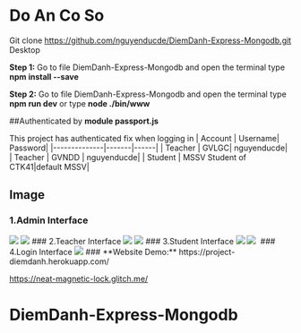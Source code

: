 # Do An Co So
Git clone https://github.com/nguyenducde/DiemDanh-Express-Mongodb.git Desktop

**Step 1:** Go to file DiemDanh-Express-Mongodb and open the terminal type **npm install --save**

 **Step 2:** Go to file DiemDanh-Express-Mongodb and open the terminal type **npm run dev** or type **node ./bin/www**
 
##Authenticated by **module passport.js**

 This project has authenticated fix when logging in
 | Account | Username| Password| 
|--------------|-------|------|
| Teacher | GVLGC| nguyenducde| 
| Teacher | GVNDD | nguyenducde| 
| Student | MSSV Student of CTK41|default MSSV| 

## Image
 ### 1.Admin Interface
 <img src="https://i.imgur.com/rLwU7KH.png">
<img src="https://i.imgur.com/LbdsgKc.png">
 ### 2.Teacher Interface
 <img src="https://i.imgur.com/jOR2M9H.png">
 <img src="https://i.imgur.com/Cet1gZU.png"> 
 ### 3.Student Interface
  <img src="https://i.imgur.com/Cet1gZU.png"> 
  <img src="https://i.imgur.com/Cet1gZU.png">
  <img src="">
 ### 4.Login Interface
  <img src="https://i.imgur.com/Cet1gZU.png"> 
 ### **Website Demo:**
 https://project-diemdanh.herokuapp.com/
 
 https://neat-magnetic-lock.glitch.me/
# DiemDanh-Express-Mongodb
